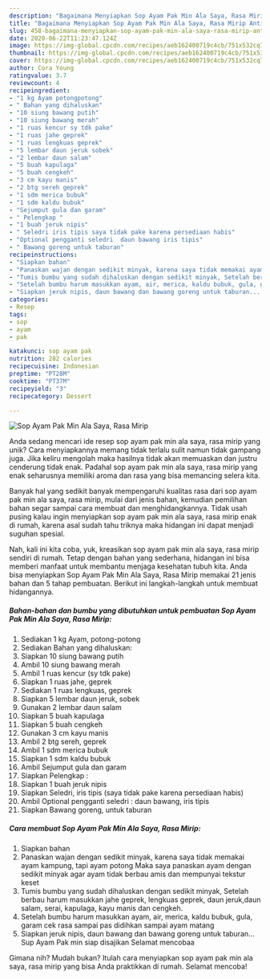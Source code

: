 ```yaml
---
description: "Bagaimana Menyiapkan Sop Ayam Pak Min Ala Saya, Rasa Mirip Anti Gagal"
title: "Bagaimana Menyiapkan Sop Ayam Pak Min Ala Saya, Rasa Mirip Anti Gagal"
slug: 458-bagaimana-menyiapkan-sop-ayam-pak-min-ala-saya-rasa-mirip-anti-gagal
date: 2020-06-22T11:23:47.124Z
image: https://img-global.cpcdn.com/recipes/aeb162400719c4cb/751x532cq70/sop-ayam-pak-min-ala-saya-rasa-mirip-foto-resep-utama.jpg
thumbnail: https://img-global.cpcdn.com/recipes/aeb162400719c4cb/751x532cq70/sop-ayam-pak-min-ala-saya-rasa-mirip-foto-resep-utama.jpg
cover: https://img-global.cpcdn.com/recipes/aeb162400719c4cb/751x532cq70/sop-ayam-pak-min-ala-saya-rasa-mirip-foto-resep-utama.jpg
author: Cora Young
ratingvalue: 3.7
reviewcount: 4
recipeingredient:
- "1 kg Ayam potongpotong"
- " Bahan yang dihaluskan"
- "10 siung bawang putih"
- "10 siung bawang merah"
- "1 ruas kencur sy tdk pake"
- "1 ruas jahe geprek"
- "1 ruas lengkuas geprek"
- "5 lembar daun jeruk sobek"
- "2 lembar daun salam"
- "5 buah kapulaga"
- "5 buah cengkeh"
- "3 cm kayu manis"
- "2 btg sereh geprek"
- "1 sdm merica bubuk"
- "1 sdm kaldu bubuk"
- "Sejumput gula dan garam"
- " Pelengkap "
- "1 buah jeruk nipis"
- " Seledri iris tipis saya tidak pake karena persediaan habis"
- "Optional pengganti seledri  daun bawang iris tipis"
- " Bawang goreng untuk taburan"
recipeinstructions:
- "Siapkan bahan"
- "Panaskan wajan dengan sedikit minyak, karena saya tidak memakai ayam kampung, tapi ayam potong Maka saya panaskan ayam dengan sedikit minyak agar ayam tidak berbau amis dan mempunyai tekstur keset"
- "Tumis bumbu yang sudah dihaluskan dengan sedikit minyak, Setelah berbau harum masukkan jahe geprek, lengkuas geprek, daun jeruk,daun salam, serai, kapulaga, kayu manis dan cengkeh."
- "Setelah bumbu harum masukkan ayam, air, merica, kaldu bubuk, gula, garam cek rasa sampai pas didihkan sampai ayam matang"
- "Siapkan jeruk nipis, daun bawang dan bawang goreng untuk taburan... Sup Ayam Pak min siap disajikan Selamat mencobaa"
categories:
- Resep
tags:
- sop
- ayam
- pak

katakunci: sop ayam pak 
nutrition: 282 calories
recipecuisine: Indonesian
preptime: "PT28M"
cooktime: "PT37M"
recipeyield: "3"
recipecategory: Dessert

---
```



![Sop Ayam Pak Min Ala Saya, Rasa Mirip](https://img-global.cpcdn.com/recipes/aeb162400719c4cb/751x532cq70/sop-ayam-pak-min-ala-saya-rasa-mirip-foto-resep-utama.jpg)

Anda sedang mencari ide resep sop ayam pak min ala saya, rasa mirip yang unik? Cara menyiapkannya memang tidak terlalu sulit namun tidak gampang juga. Jika keliru mengolah maka hasilnya tidak akan memuaskan dan justru cenderung tidak enak. Padahal sop ayam pak min ala saya, rasa mirip yang enak seharusnya memiliki aroma dan rasa yang bisa memancing selera kita.



Banyak hal yang sedikit banyak mempengaruhi kualitas rasa dari sop ayam pak min ala saya, rasa mirip, mulai dari jenis bahan, kemudian pemilihan bahan segar sampai cara membuat dan menghidangkannya. Tidak usah pusing kalau ingin menyiapkan sop ayam pak min ala saya, rasa mirip enak di rumah, karena asal sudah tahu triknya maka hidangan ini dapat menjadi suguhan spesial.


Nah, kali ini kita coba, yuk, kreasikan sop ayam pak min ala saya, rasa mirip sendiri di rumah. Tetap dengan bahan yang sederhana, hidangan ini bisa memberi manfaat untuk membantu menjaga kesehatan tubuh kita. Anda bisa menyiapkan Sop Ayam Pak Min Ala Saya, Rasa Mirip memakai 21 jenis bahan dan 5 tahap pembuatan. Berikut ini langkah-langkah untuk membuat hidangannya.

<!--inarticleads1-->

##### Bahan-bahan dan bumbu yang dibutuhkan untuk pembuatan Sop Ayam Pak Min Ala Saya, Rasa Mirip:

1. Sediakan 1 kg Ayam, potong-potong
1. Sediakan  Bahan yang dihaluskan:
1. Siapkan 10 siung bawang putih
1. Ambil 10 siung bawang merah
1. Ambil 1 ruas kencur (sy tdk pake)
1. Siapkan 1 ruas jahe, geprek
1. Sediakan 1 ruas lengkuas, geprek
1. Siapkan 5 lembar daun jeruk, sobek
1. Gunakan 2 lembar daun salam
1. Siapkan 5 buah kapulaga
1. Siapkan 5 buah cengkeh
1. Gunakan 3 cm kayu manis
1. Ambil 2 btg sereh, geprek
1. Ambil 1 sdm merica bubuk
1. Siapkan 1 sdm kaldu bubuk
1. Ambil Sejumput gula dan garam
1. Siapkan  Pelengkap :
1. Siapkan 1 buah jeruk nipis
1. Siapkan  Seledri, iris tipis (saya tidak pake karena persediaan habis)
1. Ambil Optional pengganti seledri : daun bawang, iris tipis
1. Siapkan  Bawang goreng, untuk taburan




<!--inarticleads2-->

##### Cara membuat Sop Ayam Pak Min Ala Saya, Rasa Mirip:

1. Siapkan bahan
1. Panaskan wajan dengan sedikit minyak, karena saya tidak memakai ayam kampung, tapi ayam potong Maka saya panaskan ayam dengan sedikit minyak agar ayam tidak berbau amis dan mempunyai tekstur keset
1. Tumis bumbu yang sudah dihaluskan dengan sedikit minyak, Setelah berbau harum masukkan jahe geprek, lengkuas geprek, daun jeruk,daun salam, serai, kapulaga, kayu manis dan cengkeh.
1. Setelah bumbu harum masukkan ayam, air, merica, kaldu bubuk, gula, garam cek rasa sampai pas didihkan sampai ayam matang
1. Siapkan jeruk nipis, daun bawang dan bawang goreng untuk taburan... Sup Ayam Pak min siap disajikan Selamat mencobaa




Gimana nih? Mudah bukan? Itulah cara menyiapkan sop ayam pak min ala saya, rasa mirip yang bisa Anda praktikkan di rumah. Selamat mencoba!
